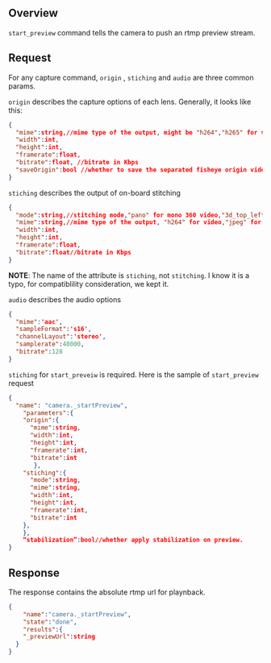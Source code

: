## Overview

`start_preview` command tells the camera to push an rtmp preview stream. 

## Request

For any capture command, `origin` , `stiching` and `audio` are three common params. 

`origin` describes the capture options of each lens. Generally, it looks like this:

```json
{
  "mime":string,//mime type of the output, might be "h264","h265" for video, "jpeg","raw" for image,
  "width":int,
  "height":int,
  "framerate":float,
  "bitrate":float, //bitrate in Kbps
  "saveOrigin":bool //whether to save the separated fisheye origin video/image.
}
```

`stiching` describes the output of on-board stitching

```json
{
  "mode":string,//stitching mode,"pano" for mono 360 video,"3d_top_left" for stereo 360 with top/bottom layout, left eye on top. "3d_top_right" for stereo 360 with top/bottom layout, right eye on top.
  "mime":string,//mime type of the output, "h264" for video,"jpeg" for image
  "width":int,
  "height":int,
  "framerate":float,
  "bitrate":float//bitrate in Kbps
}
```

**NOTE**: The name of the attribute is `stiching`, not `stitching`. I know it is a typo, for compatiblility consideration, we kept it.

`audio` describes the audio options

```json
{
  "mime":'aac', 
  "sampleFormat":'s16',
  "channelLayout":'stereo',
  "samplerate":48000,
  "bitrate":128
}
```

`stiching` for `start_preveiw` is required. Here is the sample of `start_preview` request

```json
{
  "name": "camera._startPreview",
	"parameters":{
    "origin":{
      "mime":string,
      "width":int,
      "height":int,
      "framerate":int,
      "bitrate":int
	   },
    "stiching":{
      "mode":string,
      "mime":string,
      "width":int,
      "height":int,
      "framerate":int,
      "bitrate":int
    },
	},
	“stabilization”:bool//whether apply stabilization on preview.
}
```



## Response

The response contains the absolute rtmp url for playnback. 

```json
{
	"name":"camera._startPreview",
	"state":"done",
	"results":{
    "_previewUrl":string 
  }
}
```

